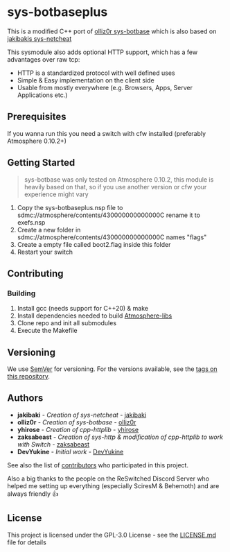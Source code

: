 # sys-botbaseplus

This is a modified C++ port of [olliz0r sys-botbase](https://github.com/olliz0r/sys-botbase) which is also based on [jakibakis sys-netcheat](https://github.com/jakibaki/sys-netcheat) 

This sysmodule also adds optional HTTP support, which has a few advantages over raw tcp:

- HTTP is a standardized protocol with well defined uses
- Simple & Easy implementation on the client side
- Usable from mostly everywhere (e.g. Browsers, Apps, Server Applications etc.)


## Prerequisites

If you wanna run this you need a switch with cfw installed (preferably Atmosphere 0.10.2+)

## Getting Started

> sys-botbase was only tested on Atmosphere 0.10.2, this module is heavily based on that, so if you use another version or cfw your experience might vary

1. Copy the sys-botbaseplus.nsp file to sdmc://atmosphere/contents/430000000000000C rename it to exefs.nsp
2. Create a new folder in sdmc://atmosphere/contents/430000000000000C names "flags"
3. Create a empty file called boot2.flag inside this folder
4. Restart your switch

## Contributing

### Building

1. Install gcc (needs support for C++20) & make
2. Install dependencies needed to build [Atmosphere-libs](https://github.com/Atmosphere-NX/Atmosphere/blob/master/docs/building.md)
3. Clone repo and init all submodules
4. Execute the Makefile

## Versioning

We use [SemVer](http://semver.org/) for versioning. For the versions available, see the [tags on this repository](https://github.com/DevYukine/sys-botbaseplus/tags). 

## Authors

* **jakibaki** - *Creation of sys-netcheat* - [jakibaki](https://github.com/jakibaki)
* **olliz0r** - *Creation of sys-botbase* - [olliz0r](https://github.com/olliz0r/sys-botbase)
* **yhirose** - *Creation of cpp-httplib* - [yhirose](https://github.com/yhirose)
* **zaksabeast** - *Creation of sys-http & modification of cpp-httplib to work with Switch* - [zaksabeast](https://github.com/zaksabeast/sys-http)
* **DevYukine** - *Initial work* - [DevYukine](https://github.com/DevYukine)

See also the list of [contributors](https://github.com/DevYukine/sys-botbaseplus/contributors) who participated in this project.

Also a big thanks to the people on the ReSwitched Discord Server who helped me setting up everything (especially SciresM & Behemoth) and are always friendly 👍

## License

This project is licensed under the GPL-3.0 License - see the [LICENSE.md](LICENSE.md) file for details